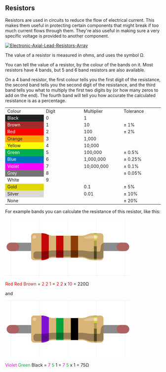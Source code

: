 ## Resistors

Resistors are used in circuits to reduce the flow of electrical current. This makes them useful in protecting certain components that might break if too much current flows through them. They're also useful in making sure a very specific voltage is provided to another component.

<a title="Evan-Amos, Public domain, via Wikimedia Commons" href="https://commons.wikimedia.org/wiki/File:Electronic-Axial-Lead-Resistors-Array.jpg"><img width="512" alt="Electronic-Axial-Lead-Resistors-Array" src="https://upload.wikimedia.org/wikipedia/commons/thumb/7/75/Electronic-Axial-Lead-Resistors-Array.jpg/512px-Electronic-Axial-Lead-Resistors-Array.jpg"></a>

The value of a resistor is measured in ohms, and uses the symbol Ω.

You can tell the value of a resistor, by the colour of the bands on it. Most resistors have 4 bands, but 5 and 6 band resistors are also available.

On a 4 band resistor, the first colour tells you the first digit of the resistance, the second band tells you the second digit of the resistance, and the third band tells you what to multiply the first two digits by (or how many zeros to add on the end). The fourth band will tell you how accurate the calculated resistance is as a percentage.

<table>
<tbody>
<tr>
<td style="width:120px;">Colour</td>
<td style="width:120px;">Digit</td>
<td style="width:120px;">Multiplier</td>
<td style="width: 120px;">Tolerance</td>
</tr>
<tr>
<td style="background-color:#222; color:#fff;">Black</td>
<td>0</td>
<td>1</td>
<td>&nbsp;</td>
</tr>
<tr>
<td style="background-color:#a52a2a; color:#fff;">Brown</td>
<td>1</td>
<td>10</td>
<td>± 1%</td>
</tr>
<tr>
<td style="background-color:#ff0000; color:#fff;">Red</td>
<td>2</td>
<td>100</td>
<td>± 2%</td>
</tr>
<tr>
<td style="background-color:#ffa500;">Orange</td>
<td>3</td>
<td>1,000</td>
<td>&nbsp;</td>
</tr>
<tr>
<td style="background-color:#ffff00;">Yellow</td>
<td>4</td>
<td>10,000</td>
<td>&nbsp;</td>
</tr>
<tr>
<td style="background-color:#00b050; color:#fff;">Green</td>
<td>5</td>
<td>100,000</td>
<td>± 0.5%</td>
</tr>
<tr>
<td style="background-color:#0070c0; color:#fff;">Blue</td>
<td>6</td>
<td>1,000,000</td>
<td>± 0.25%</td>
</tr>
<tr>
<td style="background-color:#ff00ff; color:#fff;">Violet</td>
<td>7</td>
<td>10,000,000</td>
<td>± 0.1%</td>
</tr>
<tr>
<td style="background-color:#737373; color:#fff;">Grey</td>
<td>8</td>
<td></td>
<td>± 0.05%</td>
</tr>
<tr>
<td style="background-color:#fff;">White</td>
<td>9</td>
<td></td>
<td>&nbsp;</td>
</tr>
<tr>
<td style="background-color:#e1d700;">Gold</td>
<td></td>
<td>0.1</td>
<td>± 5%</td>
</tr>
<tr>
<td style="background-color:#d9d9d9;">Silver</td>
<td></td>
<td>0.01</td>
<td>± 10%</td>
</tr>
<tr>
<td>None</td>
<td></td>
<td></td>
<td>± 20%</td>
</tr>
</tbody>
</table>
For example bands you can calculate the resistance of this resistor, like this:

![resistor showing bands of red, red, brown](images/220-resistor.png)

<span><span style="color: #ff0000;">Red</span>&nbsp;<span style="color: #ff0000;">Red</span>&nbsp;<span style="color: #a52a2a;">Brown</span>&nbsp;=&nbsp;<span style="color: #ff0000;">2</span>&nbsp;<span style="color: #ff0000;">2</span>&nbsp;<span style="color: #a52a2a;">1</span>&nbsp;=&nbsp;<span style="color: #ff0000;">2</span>&nbsp;<span style="color: #ff0000;">2</span>&nbsp;x&nbsp;<span style="color: #a52a2a;">10</span> = 220Ω</span>

and

![resistor showing bands of violet, green, black](images/75-resistor.png)

<span><span style="color: #ff00ff;">Violet</span>&nbsp;<span style="color: #00b050;">Green</span>&nbsp;<span style="color: #222;">Black</span>&nbsp;=&nbsp;<span style="color: #ff00ff;">7</span>&nbsp;<span style="color: #00b050;">5</span>&nbsp;<span style="color:#222;">1</span>&nbsp;=&nbsp;<span style="color: #ff00ff;">7</span>&nbsp;<span style="color: #00b050;">5</span>&nbsp;x&nbsp;<span style="color: #222;">1</span> = 75Ω</span>